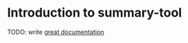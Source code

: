 # Introduction to summary-tool

TODO: write [great documentation](http://jacobian.org/writing/great-documentation/what-to-write/)
